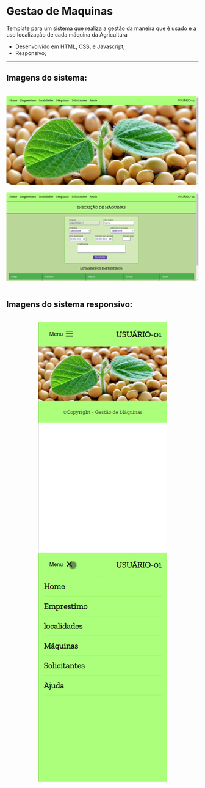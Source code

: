 # Gestao de Maquinas

Template para um sistema que realiza a gestão da maneira que é usado e a uso localização de cada máquina da Agricultura

* Desenvolvido em HTML, CSS, e Javascript;
* Responsivo;

---
<div>
<h2>Imagens do sistema:</h1>
</div>
</br>
<div align="center">
  <img src="https://github.com/mateuslph/Gestao-de-Maquinas/blob/main/img/inicio.jpg"></img>
</div>
</br>
<div align="center">
  <img src="https://github.com/mateuslph/Gestao-de-Maquinas/blob/main/img/emprestimo.png"></img>
</div>
</br>
<div>
  <h2>Imagens do sistema responsivo:</h2>
</div>
</br>
<div align="center">
  <img src="https://github.com/mateuslph/Gestao-de-Maquinas/blob/main/img/inicio_responsivo.png" height="600"></img>
  <img src="https://github.com/mateuslph/Gestao-de-Maquinas/blob/main/img/menu_responsivo.png" height="600"></img>
</div>

